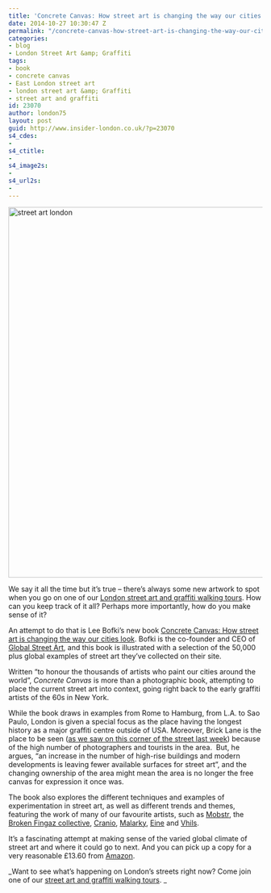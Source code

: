 ```yaml
---
title: 'Concrete Canvas: How street art is changing the way our cities look'
date: 2014-10-27 10:30:47 Z
permalink: "/concrete-canvas-how-street-art-is-changing-the-way-our-cities-look/"
categories:
- blog
- London Street Art &amp; Graffiti
tags:
- book
- concrete canvas
- East London street art
- london street art &amp; Graffiti
- street art and graffiti
id: 23070
author: london75
layout: post
guid: http://www.insider-london.co.uk/?p=23070
s4_cdes:
- 
s4_ctitle:
- 
s4_image2s:
- 
s4_url2s:
- 
---
```


[<img class="size-full wp-image-23076 aligncenter" src="/wp-content/uploads/2014/10/Concrete-Canvas-book_mini.jpg" alt="street art london" width="569" height="735" />](/wp-content/uploads/2014/10/Concrete-Canvas-book_mini.jpg)

We say it all the time but it&#8217;s true &#8211; there&#8217;s always some new artwork to spot when you go on one of our <a href="http://www.insider-london.co.uk/london-graffiti-artists-walking-tours/" target="_blank">London street art and graffiti walking tours</a>. How can you keep track of it all? Perhaps more importantly, how do you make sense of it?

An attempt to do that is Lee Bofki&#8217;s new book <a href="http://www.amazon.co.uk/Concrete-Canvas-Street-Changing-Cities/dp/1844037827/ref=sr_1_1?ie=UTF8&qid=1414350890&sr=8-1&keywords=concrete+canvas" target="_blank">Concrete Canvas: How street art is changing the way our cities look</a>. Bofki is the co-founder and CEO of <a href="http://globalstreetart.com/" target="_blank">Global Street Art</a>, and this book is illustrated with a selection of the 50,000 plus global examples of street art they&#8217;ve collected on their site.

Written &#8220;to honour the thousands of artists who paint our cities around the world&#8221;, _Concrete Canvas_ is more than a photographic book, attempting to place the current street art into context, going right back to the early graffiti artists of the 60s in New York.

While the book draws in examples from Rome to Hamburg, from L.A. to Sao Paulo, London is given a special focus as the place having the longest history as a major graffiti centre outside of USA. Moreover, Brick Lane is the place to be seen (<a href="http://www.insider-london.co.uk/2014/10/22/street-art-picture-of-the-week-buxton-street-e1/" target="_blank">as we saw on this corner of the street last week</a>) because of the high number of photographers and tourists in the area.  But, he argues, &#8220;an increase in the number of high-rise buildings and modern developments is leaving fewer available surfaces for street art&#8221;, and the changing ownership of the area might mean the area is no longer the free canvas for expression it once was.

The book also explores the different techniques and examples of experimentation in street art, as well as different trends and themes, featuring the work of many of our favourite artists, such as <a href="http://www.insider-london.co.uk/2014/07/30/oh-wow-look-its-some-street-art-by-mobstr/" target="_blank">Mobstr</a>, the <a href="http://www.insider-london.co.uk/2013/02/15/london-street-art-walking-tours-broken-fingaz-crew/" target="_blank">Broken Fingaz collective</a>, <a href="http://www.insider-london.co.uk/2014/06/25/cranio-street-art-rivington-street-shoreditch/" target="_blank">Cranio</a>, <a href="http://www.insider-london.co.uk/2014/09/17/street-art-picture-of-the-week-malarky-christina-street-shoreditch/" target="_blank">Malarky</a>, <a href="http://www.insider-london.co.uk/2014/08/20/street-art-picture-of-the-week-eines-extortionists-ebor-street-shoreditch/" target="_blank">Eine</a> and <a href="http://www.insider-london.co.uk/2014/06/06/the-many-forms-of-street-art/" target="_blank">Vhils</a>.

It&#8217;s a fascinating attempt at making sense of the varied global climate of street art and where it could go to next. And you can pick up a copy for a very reasonable £13.60 from <a href="http://www.amazon.co.uk/Concrete-Canvas-Street-Changing-Cities/dp/1844037827/ref=sr_1_1?ie=UTF8&qid=1414350890&sr=8-1&keywords=concrete+canvas" target="_blank">Amazon</a>.

_Want to see what&#8217;s happening on London&#8217;s streets right now? Come join one of our <a href="http://www.insider-london.co.uk/london-graffiti-artists-walking-tours/" target="_blank">street art and graffiti walking tours</a>. _

&nbsp;